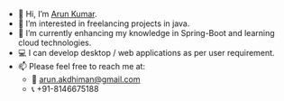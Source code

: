 - 👋 Hi, I’m [Arun Kumar](https://www.linkedin.com/in/dkumararun/).
- 👀 I’m interested in freelancing projects in java.
- 🌱 I’m currently enhancing my knowledge in Spring-Boot and learning cloud technologies.
- 💻 I can develop desktop / web applications as per user requirement.
- 📫 Please feel free to reach me at:
     - 📧 [arun.akdhiman@gmail.com](mailto:arun.akdhiman@gmail.com)
     - 📞 +91-8146675188

<!---
dz-adman/dz-adman is a ✨ special ✨ repository because its `README.md` (this file) appears on your GitHub profile.
You can click the Preview link to take a look at your changes.
--->
